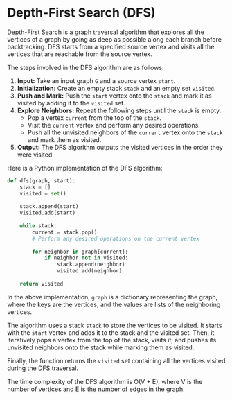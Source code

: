 # Depth-First Search (DFS)

Depth-First Search is a graph traversal algorithm that explores all the vertices of a graph by going as deep as possible along each branch before backtracking. DFS starts from a specified source vertex and visits all the vertices that are reachable from the source vertex.

The steps involved in the DFS algorithm are as follows:

1. **Input:** Take an input graph `G` and a source vertex `start`.
2. **Initialization:** Create an empty stack `stack` and an empty set `visited`.
3. **Push and Mark:** Push the `start` vertex onto the `stack` and mark it as visited by adding it to the `visited` set.
4. **Explore Neighbors:** Repeat the following steps until the `stack` is empty.
   - Pop a vertex `current` from the top of the `stack`.
   - Visit the `current` vertex and perform any desired operations.
   - Push all the unvisited neighbors of the `current` vertex onto the `stack` and mark them as visited.
5. **Output:** The DFS algorithm outputs the visited vertices in the order they were visited.

Here is a Python implementation of the DFS algorithm:

```python
def dfs(graph, start):
    stack = []
    visited = set()
    
    stack.append(start)
    visited.add(start)
    
    while stack:
        current = stack.pop()
        # Perform any desired operations on the current vertex
        
        for neighbor in graph[current]:
            if neighbor not in visited:
                stack.append(neighbor)
                visited.add(neighbor)
    
    return visited
```

In the above implementation, `graph` is a dictionary representing the graph, where the keys are the vertices, and the values are lists of the neighboring vertices.

The algorithm uses a stack `stack` to store the vertices to be visited. It starts with the `start` vertex and adds it to the stack and the visited set. Then, it iteratively pops a vertex from the top of the stack, visits it, and pushes its unvisited neighbors onto the stack while marking them as visited.

Finally, the function returns the `visited` set containing all the vertices visited during the DFS traversal.

The time complexity of the DFS algorithm is O(V + E), where V is the number of vertices and E is the number of edges in the graph.